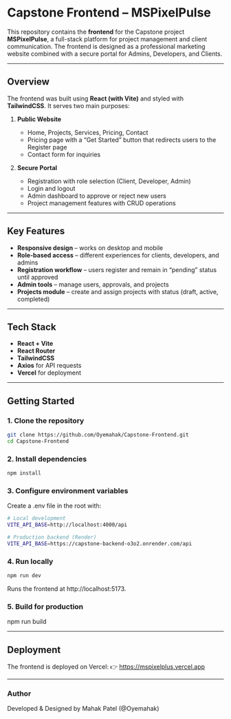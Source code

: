# Capstone Frontend – MSPixelPulse

This repository contains the **frontend** for the Capstone project **MSPixelPulse**, a full-stack platform for project management and client communication. The frontend is designed as a professional marketing website combined with a secure portal for Admins, Developers, and Clients.

---

## Overview
The frontend was built using **React (with Vite)** and styled with **TailwindCSS**. It serves two main purposes:

1. **Public Website**
   - Home, Projects, Services, Pricing, Contact
   - Pricing page with a “Get Started” button that redirects users to the Register page
   - Contact form for inquiries

2. **Secure Portal**
   - Registration with role selection (Client, Developer, Admin)
   - Login and logout
   - Admin dashboard to approve or reject new users
   - Project management features with CRUD operations

---

## Key Features
- **Responsive design** – works on desktop and mobile
- **Role-based access** – different experiences for clients, developers, and admins
- **Registration workflow** – users register and remain in “pending” status until approved
- **Admin tools** – manage users, approvals, and projects
- **Projects module** – create and assign projects with status (draft, active, completed)

---

## Tech Stack
- **React + Vite**
- **React Router**
- **TailwindCSS**
- **Axios** for API requests
- **Vercel** for deployment

---

## Getting Started

### 1. Clone the repository
```bash
git clone https://github.com/Oyemahak/Capstone-Frontend.git
cd Capstone-Frontend
```
### 2. Install dependencies
```bash
npm install
```
### 3. Configure environment variables
Create a .env file in the root with:
```bash
# Local development
VITE_API_BASE=http://localhost:4000/api

# Production backend (Render)
VITE_API_BASE=https://capstone-backend-o3o2.onrender.com/api
```
### 4. Run locally
```bash
npm run dev
```
Runs the frontend at http://localhost:5173.

### 5. Build for production
npm run build

---

## Deployment
The frontend is deployed on Vercel:
👉 https://mspixelplus.vercel.app

---

### Author
Developed & Designed by Mahak Patel (@Oyemahak)